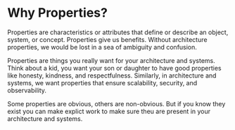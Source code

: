 # Why Properties?

Properties are characteristics or attributes that define or describe an object, system, or concept. Properties give us benefits. Without architecture properties, we would be lost in a sea of ambiguity and confusion.

Properties are things you really want for your architecture and systems. Think about a kid, you want your son or daughter to have good properties like honesty, kindness, and respectfulness. Similarly, in architecture and systems, we want properties that ensure scalability, security, and observability.

Some properties are obvious, others are non-obvious. But if you know they exist you can make explict work to make sure theu are present in your architecture and systems.
